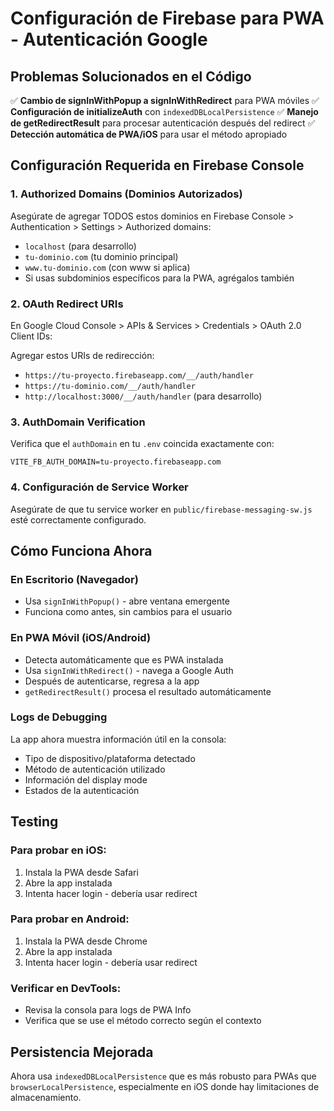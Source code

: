 # Configuración de Firebase para PWA - Autenticación Google

## Problemas Solucionados en el Código

✅ **Cambio de signInWithPopup a signInWithRedirect** para PWA móviles
✅ **Configuración de initializeAuth** con `indexedDBLocalPersistence`
✅ **Manejo de getRedirectResult** para procesar autenticación después del redirect
✅ **Detección automática de PWA/iOS** para usar el método apropiado

## Configuración Requerida en Firebase Console

### 1. Authorized Domains (Dominios Autorizados)

Asegúrate de agregar TODOS estos dominios en Firebase Console > Authentication > Settings > Authorized domains:

- `localhost` (para desarrollo)
- `tu-dominio.com` (tu dominio principal)
- `www.tu-dominio.com` (con www si aplica)
- Si usas subdominios específicos para la PWA, agrégalos también

### 2. OAuth Redirect URIs

En Google Cloud Console > APIs & Services > Credentials > OAuth 2.0 Client IDs:

Agregar estos URIs de redirección:
- `https://tu-proyecto.firebaseapp.com/__/auth/handler`
- `https://tu-dominio.com/__/auth/handler`
- `http://localhost:3000/__/auth/handler` (para desarrollo)

### 3. AuthDomain Verification

Verifica que el `authDomain` en tu `.env` coincida exactamente con:
```
VITE_FB_AUTH_DOMAIN=tu-proyecto.firebaseapp.com
```

### 4. Configuración de Service Worker

Asegúrate de que tu service worker en `public/firebase-messaging-sw.js` esté correctamente configurado.

## Cómo Funciona Ahora

### En Escritorio (Navegador)
- Usa `signInWithPopup()` - abre ventana emergente
- Funciona como antes, sin cambios para el usuario

### En PWA Móvil (iOS/Android)
- Detecta automáticamente que es PWA instalada
- Usa `signInWithRedirect()` - navega a Google Auth
- Después de autenticarse, regresa a la app
- `getRedirectResult()` procesa el resultado automáticamente

### Logs de Debugging

La app ahora muestra información útil en la consola:
- Tipo de dispositivo/plataforma detectado
- Método de autenticación utilizado
- Información del display mode
- Estados de la autenticación

## Testing

### Para probar en iOS:
1. Instala la PWA desde Safari
2. Abre la app instalada
3. Intenta hacer login - debería usar redirect

### Para probar en Android:
1. Instala la PWA desde Chrome
2. Abre la app instalada  
3. Intenta hacer login - debería usar redirect

### Verificar en DevTools:
- Revisa la consola para logs de PWA Info
- Verifica que se use el método correcto según el contexto

## Persistencia Mejorada

Ahora usa `indexedDBLocalPersistence` que es más robusto para PWAs que `browserLocalPersistence`, especialmente en iOS donde hay limitaciones de almacenamiento.
